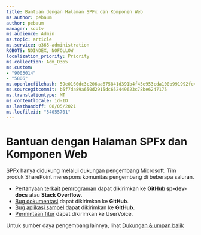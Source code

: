 ```yaml
---
title: Bantuan dengan Halaman SPFx dan Komponen Web
ms.author: pebaum
author: pebaum
manager: scotv
ms.audience: Admin
ms.topic: article
ms.service: o365-administration
ROBOTS: NOINDEX, NOFOLLOW
localization_priority: Priority
ms.collection: Adm_O365
ms.custom:
- "9003014"
- "5806"
ms.openlocfilehash: 59e0160dc3c206aa675841d391b4f45e953cda100b991992fe4668d697c9e069
ms.sourcegitcommit: b5f7da89a650d2915dc652449623c78be6247175
ms.translationtype: MT
ms.contentlocale: id-ID
ms.lasthandoff: 08/05/2021
ms.locfileid: "54055701"
---
```

# <a name="help-with-spfx-pages-and-web-parts"></a>Bantuan dengan Halaman SPFx dan Komponen Web

SPFx hanya didukung melalui dukungan pengembang Microsoft. Tim produk SharePoint merespons komunitas pengembang di beberapa saluran.

- [Pertanyaan terkait pemrograman](https://docs.microsoft.com/sharepoint/dev/support-feedback#programming-questions)  dapat dikirimkan ke **GitHub sp-dev-docs**  atau  **Stack Overflow**.
- [Bug dokumentasi](https://docs.microsoft.com/sharepoint/dev/support-feedback#documentation-bugs)  dapat dikirimkan ke **GitHub**.
- [Bug aplikasi sampel](https://docs.microsoft.com/sharepoint/dev/support-feedback#sample-application-bugs)  dapat dikirimkan ke  **GitHub**.
- [Permintaan fitur](https://docs.microsoft.com/sharepoint/dev/support-feedback#feature-requests)  dapat dikirimkan ke UserVoice.

Untuk sumber daya pengembang lainnya, lihat  [Dukungan & umpan balik](https://docs.microsoft.com/sharepoint/dev/support-feedback)